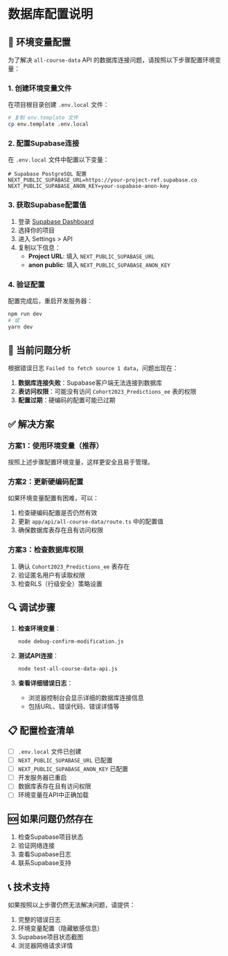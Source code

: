 # 数据库配置说明

## 🔧 环境变量配置

为了解决 `all-course-data` API 的数据库连接问题，请按照以下步骤配置环境变量：

### 1. 创建环境变量文件

在项目根目录创建 `.env.local` 文件：

```bash
# 复制 env.template 文件
cp env.template .env.local
```

### 2. 配置Supabase连接

在 `.env.local` 文件中配置以下变量：

```env
# Supabase PostgreSQL 配置
NEXT_PUBLIC_SUPABASE_URL=https://your-project-ref.supabase.co
NEXT_PUBLIC_SUPABASE_ANON_KEY=your-supabase-anon-key
```

### 3. 获取Supabase配置值

1. 登录 [Supabase Dashboard](https://supabase.com/dashboard)
2. 选择你的项目
3. 进入 Settings > API
4. 复制以下信息：
   - **Project URL**: 填入 `NEXT_PUBLIC_SUPABASE_URL`
   - **anon public**: 填入 `NEXT_PUBLIC_SUPABASE_ANON_KEY`

### 4. 验证配置

配置完成后，重启开发服务器：

```bash
npm run dev
# 或
yarn dev
```

## 🚨 当前问题分析

根据错误日志 `Failed to fetch source 1 data`，问题出现在：

1. **数据库连接失败**：Supabase客户端无法连接到数据库
2. **表访问权限**：可能没有访问 `Cohort2023_Predictions_ee` 表的权限
3. **配置过期**：硬编码的配置可能已过期

## ✅ 解决方案

### 方案1：使用环境变量（推荐）

按照上述步骤配置环境变量，这样更安全且易于管理。

### 方案2：更新硬编码配置

如果环境变量配置有困难，可以：

1. 检查硬编码配置是否仍然有效
2. 更新 `app/api/all-course-data/route.ts` 中的配置值
3. 确保数据库表存在且有访问权限

### 方案3：检查数据库权限

1. 确认 `Cohort2023_Predictions_ee` 表存在
2. 验证匿名用户有读取权限
3. 检查RLS（行级安全）策略设置

## 🔍 调试步骤

1. **检查环境变量**：
   ```bash
   node debug-confirm-modification.js
   ```

2. **测试API连接**：
   ```bash
   node test-all-course-data-api.js
   ```

3. **查看详细错误日志**：
   - 浏览器控制台会显示详细的数据库连接信息
   - 包括URL、错误代码、错误详情等

## 📋 配置检查清单

- [ ] `.env.local` 文件已创建
- [ ] `NEXT_PUBLIC_SUPABASE_URL` 已配置
- [ ] `NEXT_PUBLIC_SUPABASE_ANON_KEY` 已配置
- [ ] 开发服务器已重启
- [ ] 数据库表存在且有访问权限
- [ ] 环境变量在API中正确加载

## 🆘 如果问题仍然存在

1. 检查Supabase项目状态
2. 验证网络连接
3. 查看Supabase日志
4. 联系Supabase支持

## 📞 技术支持

如果按照以上步骤仍然无法解决问题，请提供：

1. 完整的错误日志
2. 环境变量配置（隐藏敏感信息）
3. Supabase项目状态截图
4. 浏览器网络请求详情
